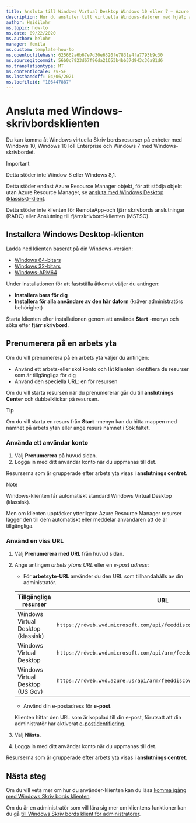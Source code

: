 ```yaml
---
title: Ansluta till Windows Virtual Desktop Windows 10 eller 7 – Azure
description: Hur du ansluter till virtuella Windows-datorer med hjälp av Windows Skriv bords klienten.
author: Heidilohr
ms.topic: how-to
ms.date: 09/22/2020
ms.author: helohr
manager: femila
ms.custom: template-how-to
ms.openlocfilehash: 625662a6b67e7d30e6320fe7831e4fa7793b9c30
ms.sourcegitcommit: 56b0c7923d67f96da21653b4bb37d943c36a81d6
ms.translationtype: MT
ms.contentlocale: sv-SE
ms.lasthandoff: 04/06/2021
ms.locfileid: "106447887"
---
```

# <a name="connect-with-the-windows-desktop-client"></a>Ansluta med Windows-skrivbordsklienten

Du kan komma åt Windows virtuella Skriv bords resurser på enheter med Windows 10, Windows 10 IoT Enterprise och Windows 7 med Windows-skrivbordet. 

> [!IMPORTANT]
> Detta stöder inte Window 8 eller Windows 8,1.
> 
> Detta stöder endast Azure Resource Manager objekt, för att stödja objekt utan Azure Resource Manager, se [ansluta med Windows Desktop (klassisk)-klient](./virtual-desktop-fall-2019/connect-windows-7-10-2019.md).
> 
> Detta stöder inte klienten för RemoteApp-och fjärr skrivbords anslutningar (RADC) eller Anslutning till fjärrskrivbord-klienten (MSTSC).

## <a name="install-the-windows-desktop-client"></a>Installera Windows Desktop-klienten

Ladda ned klienten baserat på din Windows-version:

- [Windows 64-bitars](https://go.microsoft.com/fwlink/?linkid=2068602)
- [Windows 32-bitars](https://go.microsoft.com/fwlink/?linkid=2098960)
- [Windows-ARM64](https://go.microsoft.com/fwlink/?linkid=2098961)

Under installationen för att fastställa åtkomst väljer du antingen:

- **Installera bara för dig**
- **Installera för alla användare av den här datorn** (kräver administratörs behörighet)

Starta klienten efter installationen genom att använda **Start** -menyn och söka efter **fjärr skrivbord**.

## <a name="subscribe-to-a-workspace"></a>Prenumerera på en arbets yta

Om du vill prenumerera på en arbets yta väljer du antingen:

- Använd ett arbets-eller skol konto och låt klienten identifiera de resurser som är tillgängliga för dig
- Använd den speciella URL: en för resursen

Om du vill starta resursen när du prenumererar går du till **anslutnings Center** och dubbelklickar på resursen.

> [!TIP]
> Om du vill starta en resurs från **Start** -menyn kan du hitta mappen med namnet på arbets ytan eller ange resurs namnet i Sök fältet.

### <a name="use-a-user-account"></a>Använda ett användar konto

1. Välj **Prenumerera** på huvud sidan.
1. Logga in med ditt användar konto när du uppmanas till det.

Resurserna som är grupperade efter arbets yta visas i **anslutnings centret**.

   > [!NOTE]
   > Windows-klienten får automatiskt standard Windows Virtual Desktop (klassisk). 
   > 
   > Men om klienten upptäcker ytterligare Azure Resource Manager resurser lägger den till dem automatiskt eller meddelar användaren att de är tillgängliga.

### <a name="use-a-specific-url"></a>Använd en viss URL

1. Välj **Prenumerera med URL** från huvud sidan.
1. Ange antingen *arbets ytans URL* eller en *e-post adress*:
   - För **arbetsyte-URL** använder du den URL som tillhandahålls av din administratör.

   |Tillgängliga resurser|URL|
   |-|-|
   |Windows Virtual Desktop (klassisk)|`https://rdweb.wvd.microsoft.com/api/feeddiscovery/webfeeddiscovery.aspx`|
   |Windows Virtual Desktop|`https://rdweb.wvd.microsoft.com/api/arm/feeddiscovery`|
   |Windows Virtual Desktop (US Gov)|`https://rdweb.wvd.azure.us/api/arm/feeddiscovery`|
   
   - Använd din e-postadress för **e-post**. 
      
   Klienten hittar den URL som är kopplad till din e-post, förutsatt att din administratör har aktiverat [e-postidentifiering](/windows-server/remote/remote-desktop-services/rds-email-discovery).

1. Välj **Nästa**.
1. Logga in med ditt användar konto när du uppmanas till det.

Resurserna som är grupperade efter arbets yta visas i **anslutnings centret**.

## <a name="next-steps"></a>Nästa steg

Om du vill veta mer om hur du använder-klienten kan du läsa [komma igång med Windows Skriv bords klienten](/windows-server/remote/remote-desktop-services/clients/windowsdesktop/).

Om du är en administratör som vill lära sig mer om klientens funktioner kan du gå [till Windows Skriv bords klient för administratörer](/windows-server/remote/remote-desktop-services/clients/windowsdesktop-admin).
